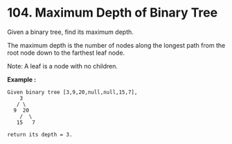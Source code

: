 # 104. Maximum Depth of Binary Tree
Given a binary tree, find its maximum depth.

The maximum depth is the number of nodes along the longest path from the root node down to the farthest leaf node.

Note: A leaf is a node with no children.

**Example :**
```
Given binary tree [3,9,20,null,null,15,7],
    3
   / \
  9  20
    /  \
   15   7

return its depth = 3.
```